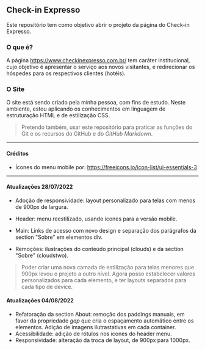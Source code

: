 ## Check-in Expresso
Este repositório tem como objetivo abrir o projeto da página do Check-in Expresso.

### O que é?
A página https://www.checkinexpresso.com.br/ tem caráter institucional, cujo objetivo é apresentar o serviço aos novos visitantes, e redirecionar os hóspedes para os respectivos clientes (hotéis).

### O Site
O site está sendo criado pela minha pessoa, com fins de estudo. Neste ambiente, estou aplicando os conhecimentos em linguagem de estruturação HTML e de estilização CSS.

> Pretendo também, usar este repositório para praticar as funções do Git e os recursos do GitHub e do *GitHub Markdown*.

---------

#### Créditos
- Ícones do menu mobile por: https://freeicons.io/icon-list/ui-essentials-3

---------

#### Atualizações 28/07/2022
- Adoção de responsividade: layout personalizado para telas com menos de 900px de largura.
- Header: menu reestilizado, usando icones para a versão mobile.
- Main: Links de acesso com novo design e separação dos parágrafos da section "Sobre" em elementos div.

- Remoções: ilustrações do conteúdo principal (clouds) e da section "Sobre" (cloudstwo).

> Poder criar uma nova camada de estilização para telas menores que 900px levou o projeto a outro nível. Agora posso estabelecer valores personalizados para cada elemento, e ter layouts separados para cada tipo de device.

#### Atualizações 04/08/2022
- Refatoração da section About: remoção dos paddings manuais, em favor da propriedade *gap* que cria o espaçamento automático entre os elementos. Adição de imagens ilutrastativas em cada container.
- Acessibilidade: adição de rótulos nos ícones do header menu.
- Responsividade: alteração da troca de layout, de 900px para 1000px.